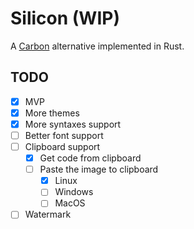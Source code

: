 # Silicon (WIP)

A [Carbon](https://github.com/dawnlabs/carbon) alternative implemented in Rust.

## TODO

- [x] MVP 
- [x] More themes
- [x] More syntaxes support
- [ ] Better font support
- [ ] Clipboard support
  - [x] Get code from clipboard
  - [ ] Paste the image to clipboard
    - [x] Linux
    - [ ] Windows
    - [ ] MacOS
- [ ] Watermark
